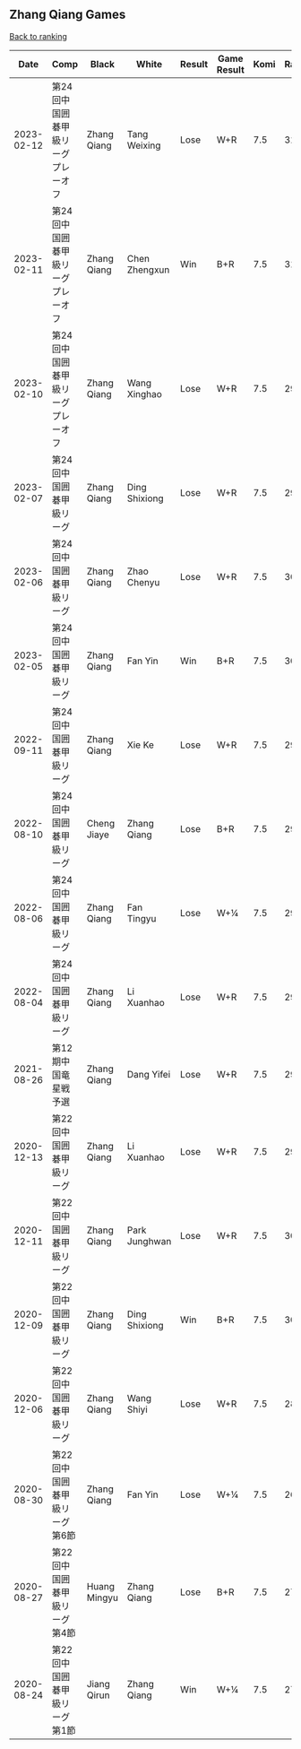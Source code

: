 ## Zhang Qiang Games

[Back to ranking](../../index.md)




| **Date** | **Comp** | **Black** | **White** | **Result** | **Game Result** | **Komi** | **Rating** | **Diff** | 
| --- | --- | --- | --- | --- | --- | --- | --- | --- |
| 2023-02-12 | 第24回中国囲碁甲級リーグプレーオフ | Zhang Qiang | Tang Weixing | Lose | W+R | 7.5 | 3130 | -21 | 
| 2023-02-11 | 第24回中国囲碁甲級リーグプレーオフ | Zhang Qiang | Chen Zhengxun | Win | B+R | 7.5 | 3151 | 228 | 
| 2023-02-10 | 第24回中国囲碁甲級リーグプレーオフ | Zhang Qiang | Wang Xinghao | Lose | W+R | 7.5 | 2923 | -42 | 
| 2023-02-07 | 第24回中国囲碁甲級リーグ | Zhang Qiang | Ding Shixiong | Lose | W+R | 7.5 | 2965 | -81 | 
| 2023-02-06 | 第24回中国囲碁甲級リーグ | Zhang Qiang | Zhao Chenyu | Lose | W+R | 7.5 | 3046 | -23 | 
| 2023-02-05 | 第24回中国囲碁甲級リーグ | Zhang Qiang | Fan Yin | Win | B+R | 7.5 | 3069 | 116 | 
| 2022-09-11 | 第24回中国囲碁甲級リーグ | Zhang Qiang | Xie Ke | Lose | W+R | 7.5 | 2953 | 0 | 
| 2022-08-10 | 第24回中国囲碁甲級リーグ | Cheng Jiaye | Zhang Qiang | Lose | B+R | 7.5 | 2953 | 0 | 
| 2022-08-06 | 第24回中国囲碁甲級リーグ | Zhang Qiang | Fan Tingyu | Lose | W+¼ | 7.5 | 2953 | 0 | 
| 2022-08-04 | 第24回中国囲碁甲級リーグ | Zhang Qiang | Li Xuanhao | Lose | W+R | 7.5 | 2953 | 0 | 
| 2021-08-26 | 第12期中国竜星戦予選 | Zhang Qiang | Dang Yifei | Lose | W+R | 7.5 | 2953 | -24 | 
| 2020-12-13 | 第22回中国囲碁甲級リーグ | Zhang Qiang | Li Xuanhao | Lose | W+R | 7.5 | 2977 | -41 | 
| 2020-12-11 | 第22回中国囲碁甲級リーグ | Zhang Qiang | Park Junghwan | Lose | W+R | 7.5 | 3018 | -4 | 
| 2020-12-09 | 第22回中国囲碁甲級リーグ | Zhang Qiang | Ding Shixiong | Win | B+R | 7.5 | 3022 | 180 | 
| 2020-12-06 | 第22回中国囲碁甲級リーグ | Zhang Qiang | Wang Shiyi | Lose | W+R | 7.5 | 2842 | 172 | 
| 2020-08-30 | 第22回中国囲碁甲級リーグ第6節 | Zhang Qiang | Fan Yin | Lose | W+¼ | 7.5 | 2670 | -30 | 
| 2020-08-27 | 第22回中国囲碁甲級リーグ第4節 | Huang Mingyu | Zhang Qiang | Lose | B+R | 7.5 | 2700 | -31 | 
| 2020-08-24 | 第22回中国囲碁甲級リーグ第1節 | Jiang Qirun | Zhang Qiang | Win | W+¼ | 7.5 | 2731 | missing |




